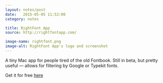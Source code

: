 ```yaml
---
layout: notes/post
date:   2015-05-05 11:52:00
category: notes

title: RightFont App
source: http://rightfontapp.com/

image-name: rightfont.png
image-alt: RightFont App's logo and screenshot
---
```


A tiny Mac app for people tired of the old Fontbook. Still in beta, but pretty useful — allows for filtering by Google or Typekit fonts.

Get it for free [here](http://rightfontapp.com/?ref=danielfosco-linklist)